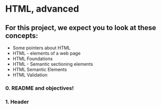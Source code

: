 # HTML, advanced

## For this project, we expect you to look at these concepts:

 - Some pointers about HTML
 - HTML - elements of a web page
 - HTML Foundations
 - HTML - Semantic sectioning elements
 - HTML Semantic Elements
 - HTML Validation

### 0. README and objectives!


### 1. Header